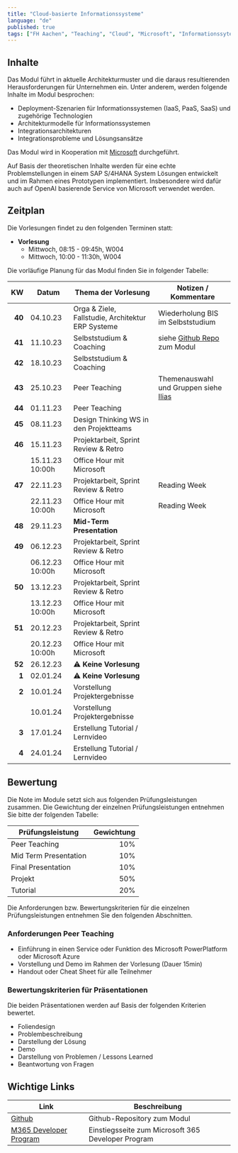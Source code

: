 ```yaml
---
title: "Cloud-basierte Informationssysteme"
language: "de"
published: true
tags: ["FH Aachen", "Teaching", "Cloud", "Microsoft", "Informationssyteme"]
---
```


## Inhalte

Das Modul führt in aktuelle Architekturmuster und die daraus resultierenden
Herausforderungen für Unternehmen ein. Unter anderem, werden folgende
Inhalte im Modul besprochen:

- Deployment-Szenarien für Informationssystemen (IaaS, PaaS, SaaS) und
  zugehörige Technologien
- Architekturmodelle für Informationssystemen
- Integrationsarchitekturen
- Integrationsprobleme und Lösungsansätze

Das Modul wird in Kooperation mit [Microsoft](https://microsoft.com)
durchgeführt.

Auf Basis der theoretischen Inhalte werden für eine echte Problemstellungen in einem SAP S/4HANA System
Lösungen entwickelt und im Rahmen eines Prototypen implementiert. Insbesondere wird dafür auch
auf OpenAI basierende Service von Microsoft verwendet werden.

## Zeitplan

Die Vorlesungen findet zu den folgenden Terminen statt:

- **Vorlesung**
  - Mittwoch, 08:15 - 09:45h, W004
  - Mittwoch, 10:00 - 11:30h, W004

Die vorläufige Planung für das Modul finden Sie in folgender Tabelle:

|     KW | Datum           | Thema der Vorlesung                               | Notizen / Kommentare                                                                                  |
| -----: | --------------- | ------------------------------------------------- | ----------------------------------------------------------------------------------------------------- |
| **40** | 04.10.23        | Orga & Ziele, Fallstudie, Architektur ERP Systeme | Wiederholung BIS im Selbststudium                                                                     |
| **41** | 11.10.23        | Selbststudium & Coaching                          | siehe [Github Repo](https://github.com/ceedee666/cloud_based_is) zum Modul                            |
| **42** | 18.10.23        | Selbststudium & Coaching                          |                                                                                                       |
| **43** | 25.10.23        | Peer Teaching                                     | Themenauswahl und Gruppen siehe [Ilias](https://www.ili.fh-aachen.de/goto_elearning_crs_1160352.html) |
| **44** | 01.11.23        | Peer Teaching                                     |                                                                                                       |
| **45** | 08.11.23        | Design Thinking WS in den Projektteams            |                                                                                                       |
| **46** | 15.11.23        | Projektarbeit, Sprint Review & Retro              |                                                                                                       |
|        | 15.11.23 10:00h | Office Hour mit Microsoft                         |                                                                                                       |
| **47** | 22.11.23        | Projektarbeit, Sprint Review & Retro              | Reading Week                                                                                          |
|        | 22.11.23 10:00h | Office Hour mit Microsoft                         | Reading Week                                                                                          |
| **48** | 29.11.23        | **Mid-Term Presentation**                         |                                                                                                       |
| **49** | 06.12.23        | Projektarbeit, Sprint Review & Retro              |                                                                                                       |
|        | 06.12.23 10:00h | Office Hour mit Microsoft                         |                                                                                                       |
| **50** | 13.12.23        | Projektarbeit, Sprint Review & Retro              |                                                                                                       |
|        | 13.12.23 10:00h | Office Hour mit Microsoft                         |                                                                                                       |
| **51** | 20.12.23        | Projektarbeit, Sprint Review & Retro              |                                                                                                       |
|        | 20.12.23 10:00h | Office Hour mit Microsoft                         |                                                                                                       |
| **52** | 26.12.23        | ⚠️ **Keine Vorlesung**                            |                                                                                                       |
|  **1** | 02.01.24        | ⚠️ **Keine Vorlesung**                            |                                                                                                       |
|  **2** | 10.01.24        | Vorstellung Projektergebnisse                     |                                                                                                       |
|        | 10.01.24        | Vorstellung Projektergebnisse                     |                                                                                                       |
|  **3** | 17.01.24        | Erstellung Tutorial / Lernvideo                   |                                                                                                       |
|  **4** | 24.01.24        | Erstellung Tutorial / Lernvideo                   |                                                                                                       |

## Bewertung

Die Note im Module setzt sich aus folgenden Prüfungsleistungen zusammen. Die Gewichtung der einzelnen Prüfungsleistungen entnehmen
Sie bitte der folgenden Tabelle:

| Prüfungsleistung      | Gewichtung |
| --------------------- | ---------: |
| Peer Teaching         |        10% |
| Mid Term Presentation |        10% |
| Final Presentation    |        10% |
| Projekt               |        50% |
| Tutorial              |        20% |

Die Anforderungen bzw. Bewertungskriterien für die einzelnen Prüfungsleistungen entnehmen
Sie den folgenden Abschnitten.

### Anforderungen Peer Teaching

- Einführung in einen Service oder Funktion des Microsoft PowerPlatform oder Microsoft Azure
- Vorstellung und Demo im Rahmen der Vorlesung (Dauer 15min)
- Handout oder Cheat Sheet für alle Teilnehmer

### Bewertungskriterien für Präsentationen

Die beiden Präsentationen werden auf Basis der folgenden Kriterien bewertet.

- Foliendesign
- Problembeschreibung
- Darstellung der Lösung
- Demo
- Darstellung von Problemen / Lessons Learned
- Beantwortung von Fragen

## Wichtige Links

| Link                                                                                      | Beschreibung                                       |
| ----------------------------------------------------------------------------------------- | -------------------------------------------------- |
| [Github](https://github.com/ceedee666/cloud_based_is)                                     | Github-Repository zum Modul                        |
| [M365 Developer Program](https://developer.microsoft.com/en-us/microsoft-365/dev-program) | Einstiegsseite zum Microsoft 365 Developer Program |
